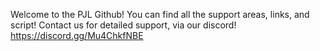 Welcome to the PJL Github!
You can find all the support areas, links, and script!
Contact us for detailed support, via our discord!
https://discord.gg/Mu4ChkfNBE
